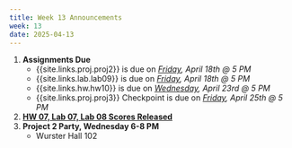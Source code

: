 ```yaml
---
title: Week 13 Announcements
week: 13
date: 2025-04-13
---
```


1. **Assignments Due**
    * {{site.links.proj.proj2}} is due on *<u>Friday</u>, April 18th @ 5 PM*
    * {{site.links.lab.lab09}} is due on *<u>Friday</u>, April 18th @ 5 PM*
    * {{site.links.hw.hw10}} is due on *<u>Wednesday</u>, April 23rd @ 5 PM*
    * {{site.links.proj.proj3}} Checkpoint is due on *<u>Friday</u>, April 25th @ 5 PM*
2. [**HW 07, Lab 07, Lab 08 Scores Released**](https://edstem.org/us/courses/73504/discussion/6523053)
3. **Project 2 Party, Wednesday 6-8 PM**
    * Wurster Hall 102
